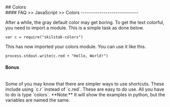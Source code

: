 <br>
<br>
## Colors
<br>
#### FAQ >> JavaScript >> Colors
----------------------------

After a while, the gray default color may get boring. To get the text
colorful, you need to import a module. This is a simple task as done
below.

`var c = require("skilstak-colors")`

This has now imported your colors module. You can use it like this.

`process.stdout.write(c.red + "Hello, World!")`
<br>
#### Bonus
<br>
Some of you may know that there are simpler ways to use shortcuts.
These include using `c.r` instead of `c.red`. These are easy to do
use. All you have to do is type `colors`.
**Note:** It will show the examples in python, but the variables are
named the same.
